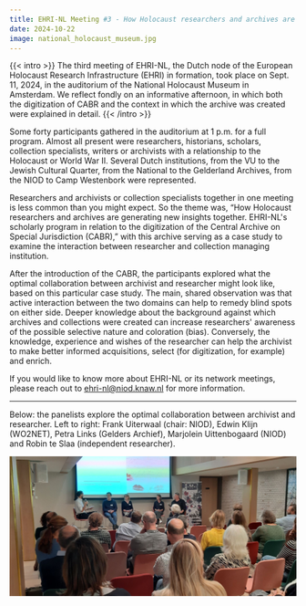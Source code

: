 ```yaml
---
title: EHRI-NL Meeting #3 - How Holocaust researchers and archives are generating new insights together. EHRI-NL's scientific program in relation to the digitization of the Central Archive on Special Jurisdiction (CABR).
date: 2024-10-22
image: national_holocaust_museum.jpg
---
```


{{< intro >}}
The third meeting of EHRI-NL, the Dutch node of the European Holocaust Research Infrastructure (EHRI) in formation, took place on Sept. 11, 2024, in the auditorium of the National Holocaust Museum in Amsterdam. We reflect fondly on an informative afternoon, in which both the digitization of CABR and the context in which the archive was created were explained in detail.
{{< /intro >}}

Some forty participants gathered in the auditorium at 1 p.m. for a full program. Almost all present were researchers, historians, scholars, collection specialists, writers or archivists with a relationship to the Holocaust or World War II. Several Dutch institutions, from the VU to the Jewish Cultural Quarter, from the National to the Gelderland Archives, from the NIOD to Camp Westenbork were represented.

Researchers and archivists or collection specialists together in one meeting is less common than you might expect. So the theme was, “How Holocaust researchers and archives are generating new insights together. EHRI-NL's scholarly program in relation to the digitization of the Central Archive on Special Jurisdiction (CABR),” with this archive serving as a case study to examine the interaction between researcher and collection managing institution.

After the introduction of the CABR, the participants explored what the optimal collaboration between archivist and researcher might look like, based on this particular case study. The main, shared observation was that active interaction between the two domains can help to remedy blind spots on either side. Deeper knowledge about the background against which archives and collections were created can increase researchers' awareness of the possible selective nature and coloration (bias). Conversely, the knowledge, experience and wishes of the researcher can help the archivist to make better informed acquisitions, select (for digitization, for example) and enrich.


If you would like to know more about EHRI-NL or its network meetings, please reach out to ehri-nl@niod.knaw.nl for more information.


---

Below: the panelists explore the optimal collaboration between archivist and researcher. Left to right: Frank Uiterwaal (chair: NIOD), Edwin Klijn (WO2NET), Petra Links (Gelders Archief), Marjolein Uittenbogaard (NIOD) and Robin te Slaa (independent researcher).

![EHRI-NL consortium meeting](./ehri-nl-meeting-03.jpg)
